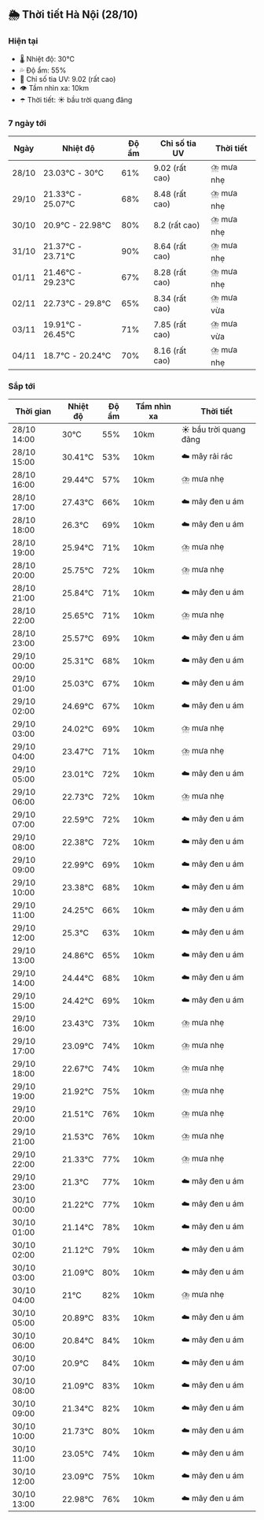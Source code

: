 ## 🌦️ Thời tiết Hà Nội (28/10)

### Hiện tại

- 🌡️ Nhiệt độ: 30℃
- 💦 Độ ẩm: 55%
- 🌟 Chỉ số tia UV: 9.02 (rất cao)
- 👁️ Tầm nhìn xa: 10km
- ☂️ Thời tiết: ☀️ bầu trời quang đãng

### 7 ngày tới

| Ngày | Nhiệt độ | Độ ẩm | Chỉ số tia UV | Thời tiết |
| --- | --- | --- | --- | --- |
| 28/10 | 23.03℃ - 30℃ | 61% | 9.02 (rất cao) | ⛈️ mưa nhẹ |
| 29/10 | 21.33℃ - 25.07℃ | 68% | 8.48 (rất cao) | ⛈️ mưa nhẹ |
| 30/10 | 20.9℃ - 22.98℃ | 80% | 8.2 (rất cao) | ⛈️ mưa nhẹ |
| 31/10 | 21.37℃ - 23.71℃ | 90% | 8.64 (rất cao) | ⛈️ mưa nhẹ |
| 01/11 | 21.46℃ - 29.23℃ | 67% | 8.28 (rất cao) | ⛈️ mưa nhẹ |
| 02/11 | 22.73℃ - 29.8℃ | 65% | 8.34 (rất cao) | ⛈️ mưa vừa |
| 03/11 | 19.91℃ - 26.45℃ | 71% | 7.85 (rất cao) | ⛈️ mưa vừa |
| 04/11 | 18.7℃ - 20.24℃ | 70% | 8.16 (rất cao) | ⛈️ mưa nhẹ |

### Sắp tới

| Thời gian | Nhiệt độ | Độ ẩm | Tầm nhìn xa | Thời tiết |
| --- | --- | --- | --- | --- |
| 28/10 14:00 | 30℃ | 55% | 10km | ☀️ bầu trời quang đãng |
| 28/10 15:00 | 30.41℃ | 53% | 10km | ☁️ mây rải rác |
| 28/10 16:00 | 29.44℃ | 57% | 10km | ⛈️ mưa nhẹ |
| 28/10 17:00 | 27.43℃ | 66% | 10km | ☁️ mây đen u ám |
| 28/10 18:00 | 26.3℃ | 69% | 10km | ☁️ mây đen u ám |
| 28/10 19:00 | 25.94℃ | 71% | 10km | ⛈️ mưa nhẹ |
| 28/10 20:00 | 25.75℃ | 72% | 10km | ⛈️ mưa nhẹ |
| 28/10 21:00 | 25.84℃ | 71% | 10km | ☁️ mây đen u ám |
| 28/10 22:00 | 25.65℃ | 71% | 10km | ⛈️ mưa nhẹ |
| 28/10 23:00 | 25.57℃ | 69% | 10km | ☁️ mây đen u ám |
| 29/10 00:00 | 25.31℃ | 68% | 10km | ☁️ mây đen u ám |
| 29/10 01:00 | 25.03℃ | 67% | 10km | ☁️ mây đen u ám |
| 29/10 02:00 | 24.69℃ | 67% | 10km | ☁️ mây đen u ám |
| 29/10 03:00 | 24.02℃ | 69% | 10km | ⛈️ mưa nhẹ |
| 29/10 04:00 | 23.47℃ | 71% | 10km | ⛈️ mưa nhẹ |
| 29/10 05:00 | 23.01℃ | 72% | 10km | ☁️ mây đen u ám |
| 29/10 06:00 | 22.73℃ | 72% | 10km | ⛈️ mưa nhẹ |
| 29/10 07:00 | 22.59℃ | 72% | 10km | ☁️ mây đen u ám |
| 29/10 08:00 | 22.38℃ | 72% | 10km | ☁️ mây đen u ám |
| 29/10 09:00 | 22.99℃ | 69% | 10km | ☁️ mây đen u ám |
| 29/10 10:00 | 23.38℃ | 68% | 10km | ☁️ mây đen u ám |
| 29/10 11:00 | 24.25℃ | 66% | 10km | ☁️ mây đen u ám |
| 29/10 12:00 | 25.3℃ | 63% | 10km | ☁️ mây đen u ám |
| 29/10 13:00 | 24.86℃ | 65% | 10km | ☁️ mây đen u ám |
| 29/10 14:00 | 24.44℃ | 68% | 10km | ☁️ mây đen u ám |
| 29/10 15:00 | 24.42℃ | 69% | 10km | ☁️ mây đen u ám |
| 29/10 16:00 | 23.43℃ | 73% | 10km | ⛈️ mưa nhẹ |
| 29/10 17:00 | 23.09℃ | 74% | 10km | ⛈️ mưa nhẹ |
| 29/10 18:00 | 22.67℃ | 74% | 10km | ⛈️ mưa nhẹ |
| 29/10 19:00 | 21.92℃ | 75% | 10km | ⛈️ mưa nhẹ |
| 29/10 20:00 | 21.51℃ | 76% | 10km | ⛈️ mưa nhẹ |
| 29/10 21:00 | 21.53℃ | 76% | 10km | ⛈️ mưa nhẹ |
| 29/10 22:00 | 21.33℃ | 77% | 10km | ⛈️ mưa nhẹ |
| 29/10 23:00 | 21.3℃ | 77% | 10km | ☁️ mây đen u ám |
| 30/10 00:00 | 21.22℃ | 77% | 10km | ☁️ mây đen u ám |
| 30/10 01:00 | 21.14℃ | 78% | 10km | ☁️ mây đen u ám |
| 30/10 02:00 | 21.12℃ | 79% | 10km | ☁️ mây đen u ám |
| 30/10 03:00 | 21.09℃ | 80% | 10km | ☁️ mây đen u ám |
| 30/10 04:00 | 21℃ | 82% | 10km | ⛈️ mưa nhẹ |
| 30/10 05:00 | 20.89℃ | 83% | 10km | ☁️ mây đen u ám |
| 30/10 06:00 | 20.84℃ | 84% | 10km | ☁️ mây đen u ám |
| 30/10 07:00 | 20.9℃ | 84% | 10km | ☁️ mây đen u ám |
| 30/10 08:00 | 21.09℃ | 83% | 10km | ☁️ mây đen u ám |
| 30/10 09:00 | 21.34℃ | 82% | 10km | ☁️ mây đen u ám |
| 30/10 10:00 | 21.73℃ | 80% | 10km | ☁️ mây đen u ám |
| 30/10 11:00 | 23.05℃ | 74% | 10km | ☁️ mây đen u ám |
| 30/10 12:00 | 23.09℃ | 75% | 10km | ☁️ mây đen u ám |
| 30/10 13:00 | 22.98℃ | 76% | 10km | ☁️ mây đen u ám |
